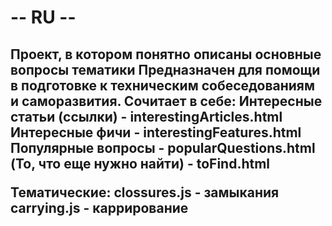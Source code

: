 <h1>-- RU --</h1> 
<h2>Проект, в котором понятно описаны основные вопросы тематики 
Предназначен для помощи в подготовке к техническим собеседованиям и саморазвития.
Сочитает в себе:
Интересные статьи (ссылки) - interestingArticles.html
Интересные фичи - interestingFeatures.html
Популярные вопросы - popularQuestions.html
(То, что еще нужно найти) - toFind.html

Тематические:
clossures.js - замыкания
carrying.js - каррирование
